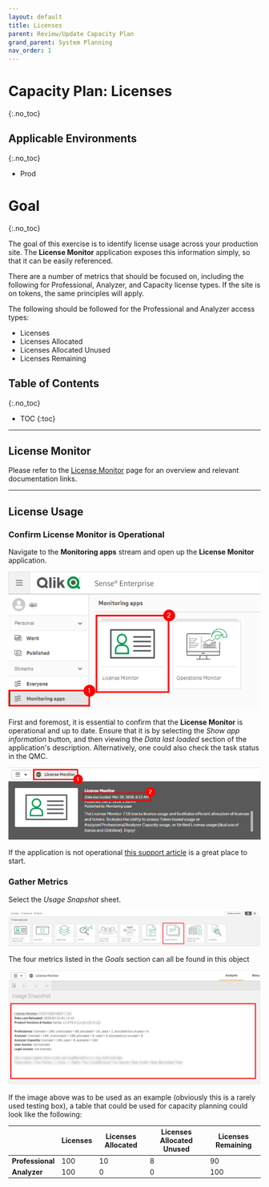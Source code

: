 ```yaml
---
layout: default
title: Licenses
parent: Review/Update Capacity Plan
grand_parent: System Planning
nav_order: 1
---
```


# Capacity Plan: Licenses <i class="fas fa-dolly-flatbed fa-xs" title="Shipped | Native Capability"></i>
{:.no_toc}

## Applicable Environments
{:.no_toc}
- Prod

# Goal
{:.no_toc}

The goal of this exercise is to identify license usage across your production site. The **License Monitor** application exposes this information simply, so that it can be easily referenced.

There are a number of metrics that should be focused on, including the following for Professional, Analyzer, and Capacity license types. If the site is on tokens, the same principles will apply.

The following should be followed for the Professional and Analyzer access types:

- Licenses
- Licenses Allocated
- Licenses Allocated Unused
- Licenses Remaining

## Table of Contents
{:.no_toc}

* TOC
{:toc}

-------------------------

## License Monitor

Please refer to the [License Monitor](../../tooling/license_monitor.md) page for an overview and relevant documentation links.

-------------------------

## License Usage

### Confirm License Monitor is Operational

Navigate to the **Monitoring apps** stream and open up the **License Monitor** application.

[![capacity_planning_licenses_1.png](images/capacity_planning_licenses_1.png)](https://raw.githubusercontent.com/qs-admin-guide/qs-admin-guide/master/docs/system_planning/review_update_capacity_plan/images/capacity_planning_licenses_1.png)

First and foremost, it is essential to confirm that the **License Monitor** is operational and up to date. Ensure that it is by selecting the _Show app information_ button, and then viewing the _Data last loaded_ section of the application's description. Alternatively, one could also check the task status in the QMC.

[![capacity_planning_licenses_0.png](images/capacity_planning_licenses_0.png)](https://raw.githubusercontent.com/qs-admin-guide/qs-admin-guide/master/docs/system_planning/review_update_capacity_plan/images/capacity_planning_licenses_0.png)

If the application is not operational [this support article](https://support.qlik.com/articles/000024083) is a great place to start.

### Gather Metrics

Select the _Usage Snapshot_ sheet.

[![capacity_planning_licenses_11.png](images/capacity_planning_licenses_11.png)](https://raw.githubusercontent.com/qs-admin-guide/qs-admin-guide/master/docs/system_planning/review_update_capacity_plan/images/capacity_planning_licenses_11.png)

The four metrics listed in the _Goals_ section can all be found in this object

[![capacity_planning_licenses_10.png](images/capacity_planning_licenses_10.png)](https://raw.githubusercontent.com/qs-admin-guide/qs-admin-guide/master/docs/system_planning/review_update_capacity_plan/images/capacity_planning_licenses_10.png)

If the image above was to be used as an example (obviously this is a rarely used testing box), a table that could be used for capacity planning could look like the following:

|                  | Licenses | Licenses Allocated | Licenses Allocated Unused | Licenses Remaining |
|------------------|----------|--------------------|---------------------------|--------------------|
| **Professional** | 100      | 10                 | 8                         | 90                 |
| **Analyzer**     | 100      | 0                  | 0                         | 100                |
